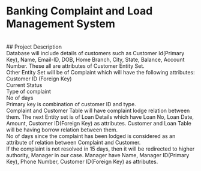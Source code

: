 # **Banking Complaint and Load Management System**
<br>
## Project Description 
<br>
Database will include details of customers such as Customer Id(Primary Key), Name, Email-ID, DOB, Home Branch, City, State, Balance, Account Number. These all are attributes of Customer Entity Set.<br>
Other Entity Set will be of Complaint which will have the following attributes:<br>
Customer ID (Foreign Key)<br>
Current Status<br>
Type of complaint<br>
No of days<br>
Primary key is combination of customer ID and type.<br>
Complaint and Customer Table will have complaint lodge relation between them.
The next Entity set is of Loan Details which have Loan No, Loan Date, Amount, Customer ID(Foreign Key) as attributes.
Customer and Loan Table will be having borrow relation between them.<br>
No of days since the complaint has been lodged is considered as an attribute of relation between Complaint and Customer.<br>
If the complaint is not resolved in 15 days, then it will be redirected to higher authority, Manager in our case. Manager have Name, Manager ID(Primary Key), Phone Number, Customer ID(Foreign Key) as attributes.

